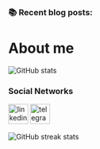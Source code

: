 ### 📚 Recent blog posts:
<!-- BLOGPOSTS:START -->
<!-- BLOGPOSTS:END -->
# About me
 




![GitHub stats](https://github-readme-stats.vercel.app/api?username=xdevman&show_icons=true)  

### Social Networks
[<img src='https://img.icons8.com/color/48/000000/linkedin-circled--v1.png' alt='linkedin' height='40'>](https://www.linkedin.com/in/xdevman/)    [<img src='https://img.icons8.com/color/48/000000/telegram-app--v1.png' alt='telegram' height='40'>](https://t.me/sobhan0x)  





![GitHub streak stats](https://github-readme-streak-stats.herokuapp.com/?user=xdevman)  

